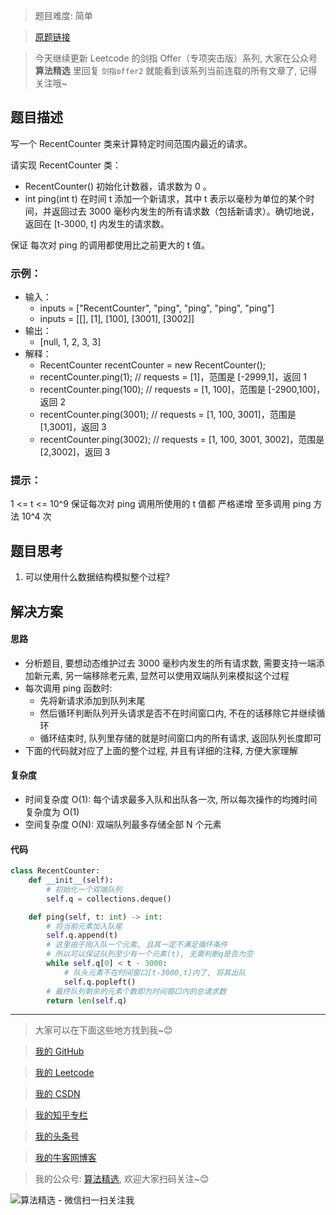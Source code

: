 > 题目难度: 简单

> [原题链接](https://leetcode.cn/problems/H8086Q/)

> 今天继续更新 Leetcode 的剑指 Offer（专项突击版）系列, 大家在公众号 **算法精选** 里回复 `剑指offer2` 就能看到该系列当前连载的所有文章了, 记得关注哦~

## 题目描述

写一个 RecentCounter 类来计算特定时间范围内最近的请求。

请实现 RecentCounter 类：

- RecentCounter() 初始化计数器，请求数为 0 。
- int ping(int t) 在时间 t 添加一个新请求，其中 t 表示以毫秒为单位的某个时间，并返回过去 3000 毫秒内发生的所有请求数（包括新请求）。确切地说，返回在 [t-3000, t] 内发生的请求数。

保证 每次对 ping 的调用都使用比之前更大的 t 值。

### 示例：

- 输入：
  - inputs = ["RecentCounter", "ping", "ping", "ping", "ping"]
  - inputs = [[], [1], [100], [3001], [3002]]
- 输出：
  - [null, 1, 2, 3, 3]
- 解释：
  - RecentCounter recentCounter = new RecentCounter();
  - recentCounter.ping(1); // requests = [1]，范围是 [-2999,1]，返回 1
  - recentCounter.ping(100); // requests = [1, 100]，范围是 [-2900,100]，返回 2
  - recentCounter.ping(3001); // requests = [1, 100, 3001]，范围是 [1,3001]，返回 3
  - recentCounter.ping(3002); // requests = [1, 100, 3001, 3002]，范围是 [2,3002]，返回 3

### 提示：

1 <= t <= 10^9
保证每次对 ping 调用所使用的 t 值都 严格递增
至多调用 ping 方法 10^4 次

## 题目思考

1. 可以使用什么数据结构模拟整个过程?

## 解决方案

#### 思路

- 分析题目, 要想动态维护过去 3000 毫秒内发生的所有请求数, 需要支持一端添加新元素, 另一端移除老元素, 显然可以使用双端队列来模拟这个过程
- 每次调用 ping 函数时:
  - 先将新请求添加到队列末尾
  - 然后循环判断队列开头请求是否不在时间窗口内, 不在的话移除它并继续循环
  - 循环结束时, 队列里存储的就是时间窗口内的所有请求, 返回队列长度即可
- 下面的代码就对应了上面的整个过程, 并且有详细的注释, 方便大家理解

#### 复杂度

- 时间复杂度 O(1): 每个请求最多入队和出队各一次, 所以每次操作的均摊时间复杂度为 O(1)
- 空间复杂度 O(N): 双端队列最多存储全部 N 个元素

#### 代码

```python
class RecentCounter:
    def __init__(self):
        # 初始化一个双端队列
        self.q = collections.deque()

    def ping(self, t: int) -> int:
        # 将当前元素加入队尾
        self.q.append(t)
        # 这里由于刚入队一个元素, 且其一定不满足循环条件
        # 所以可以保证队列至少有一个元素(t), 无需判断q是否为空
        while self.q[0] < t - 3000:
            # 队头元素不在时间窗口[t-3000,t]内了, 将其出队
            self.q.popleft()
        # 最终队列剩余的元素个数即为时间窗口内的总请求数
        return len(self.q)
```

---

> 大家可以在下面这些地方找到我~😊

> [我的 GitHub](https://github.com/zjulyx)

> [我的 Leetcode](https://leetcode-cn.com/u/suibianfahui/)

> [我的 CSDN](https://me.csdn.net/zjulyx1993)

> [我的知乎专栏](https://zhuanlan.zhihu.com/c_1242508721932464128)

> [我的头条号](https://www.toutiao.com/c/user/1090304683804520/#mid=1671643017345028)

> [我的牛客网博客](https://blog.nowcoder.net/zjulyx)

> 我的公众号: [算法精选](https://mp.weixin.qq.com/s?__biz=MzA5MDk1MjI5MA==&mid=2247484158&idx=1&sn=90176bac32cf7af40e4074c721fd8a95&chksm=900285f3a7750ce5a068c9c9773781461819633f2fd60533732637ec9520c908371ebc218d49&scene=178&cur_album_id=1386231241346859009#rd), 欢迎大家扫码关注~😊

![算法精选 - 微信扫一扫关注我](https://pic1.zhimg.com/80/v2-7c988a7b35886df51596ef23616764ac_1440w.jpg)
